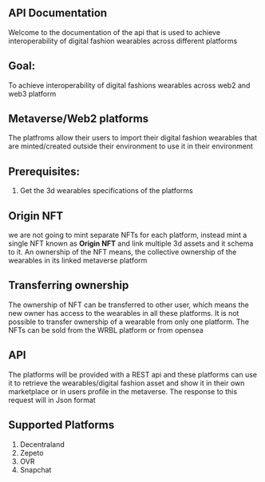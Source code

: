## API Documentation

Welcome to the documentation of the api that is used to achieve interoperability of digital fashion wearables across different platforms

## Goal:

To achieve interoperability of digital fashions wearables across web2 and web3 platform

## Metaverse/Web2 platforms

  The platfroms allow their users to import their digital fashion wearables that are minted/created outside their environment to use it in their environment

## Prerequisites:
1.	Get the 3d wearables specifications of the platforms


## Origin NFT

we are not going to mint separate NFTs for each platform, instead mint a single NFT known as **Origin NFT** and link multiple 3d assets and it schema to it. 
An ownership of the NFT means, the collective ownership of the wearables in its linked metaverse platform


## Transferring ownership

The ownership of NFT can be transferred to other user, which means the new owner has access to the wearables in all these platforms. 
It is not possible to transfer ownership of a wearable from only one platform. The NFTs can be sold from the WRBL platform or from opensea

## API
The platforms will be provided with a REST api and these platforms can use it to retrieve the wearables/digital fashion asset and show it in their own marketplace or in users profile in the metaverse.
The response to this request will in Json format

## Supported Platforms

1) Decentraland
2) Zepeto
3) OVR
4) Snapchat


